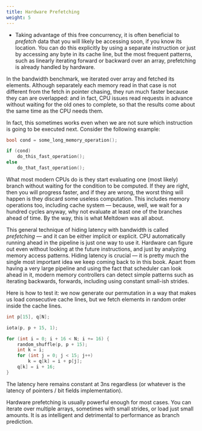 ```yaml
---
title: Hardware Prefetching
weight: 5
---
```


- Taking advantage of this free concurrency, it is often beneficial to *prefetch* data that you will likely be accessing soon, if you know its location. You can do this explicitly by using a separate instruction or just by accessing any byte in its cache line, but the most frequent patterns, such as linearly iterating forward or backward over an array, prefetching is already handled by hardware.


In the bandwidth benchmark, we iterated over array and fetched its elements. Although separately each memory read in that case is not different from the fetch in pointer chasing, they run much faster because they can are overlapped: and in fact, CPU issues read requests in advance without waiting for the old ones to complete, so that the results come about the same time as the CPU needs them.

In fact, this sometimes works even when we are not sure which instruction is going to be executed next. Consider the following example:

```cpp
bool cond = some_long_memory_operation();

if (cond)
    do_this_fast_operation();
else
    do_that_fast_operation();
```

What most modern CPUs do is they start evaluating one (most likely) branch without waiting for the condition to be computed. If they are right, then you will progress faster, and if they are wrong, the worst thing will happen is they discard some useless computation. This includes memory operations too, including cache system — because, well, we wait for a hundred cycles anyway, why not evaluate at least one of the branches ahead of time. By the way, this is what Meltdown was all about.

This general technique of hiding latency with bandwidth is called *prefetching* — and it can be either implicit or explicit. CPU automatically running ahead in the pipeline is just one way to use it. Hardware can figure out even without looking at the future instructions, and just by analyzing memory access patterns. Hiding latency is crucial — it is pretty much the single most important idea we keep coming back to in this book. Apart from having a very large pipeline and using the fact that scheduler can look ahead in it, modern memory controllers can detect simple patterns such as iterating backwards, forwards, including using constant small-ish strides.

Here is how to test it: we now generate our permutation in a way that makes us load consecutive cache lines, but we fetch elements in random order inside the cache lines.

```cpp
int p[15], q[N];

iota(p, p + 15, 1);

for (int i = 0; i + 16 < N; i += 16) {
    random_shuffle(p, p + 15);
    int k = i;
    for (int j = 0; j < 15; j++)
        k = q[k] = i + p[j];
    q[k] = i + 16;
}
```

The latency here remains constant at 3ns regardless (or whatever is the latency of pointers / bit fields implementation).

Hardware prefetching is usually powerful enough for most cases. You can iterate over multiple arrays, sometimes with small strides, or load just small amounts. It is as intelligent and detrimental to performance as branch prediction.
